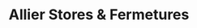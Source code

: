 ---
title: "Allier Stores & Fermetures"
url: /charmeil/allier-stores-und-fermetures/
shop: Jalousien
---